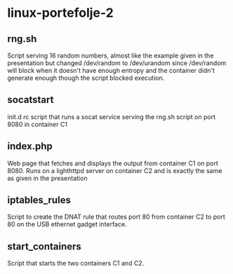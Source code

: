 # linux-portefolje-2

## rng.sh
Script serving 16 random numbers, almost like the example given in the presentation but changed /dev/random to /dev/urandom since /dev/random will block when it doesn't have enough entropy and the container didn't generate enough though the script blocked execution.

## socatstart
init.d rc script that runs a socat service serving the rng.sh script on port 8080 in container C1

## index.php
Web page that fetches and displays the output from container C1 on port 8080. Runs on a lighthttpd server on container C2 and is exactly the same as given in the presentation

## iptables_rules
Script to create the DNAT rule that routes port 80 from container C2 to port 80 on the USB ethernet gadget interface.

## start_containers
Script that starts the two containers C1 and C2.
